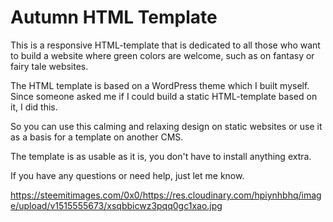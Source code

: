 # Autumn HTML Template

This is a responsive HTML-template that is dedicated to all those who want to build a website where green colors are welcome, such as on fantasy or fairy tale websites.

The HTML template is based on a WordPress theme which I built myself. Since someone asked me if I could build a static HTML-template based on it, I did this.

So you can use this calming and relaxing design on static websites or use it as a basis for a template on another CMS.

The template is as usable as it is, you don't have to install anything extra.

If you have any questions or need help, just let me know.

https://steemitimages.com/0x0/https://res.cloudinary.com/hpiynhbhq/image/upload/v1515555673/xsqbbicwz3pqq0gc1xao.jpg

